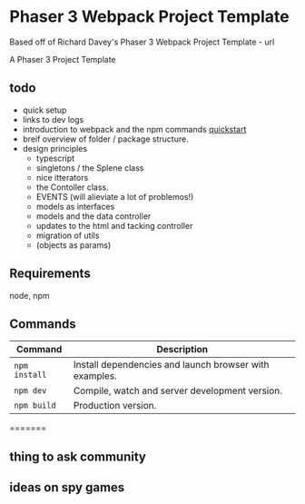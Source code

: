 # Phaser 3 Webpack Project Template

Based off of Richard Davey's Phaser 3 Webpack Project Template - url

A Phaser 3 Project Template

## todo

- quick setup
- links to dev logs
- introduction to webpack and the npm commands [quickstart](https://medium.com/javascript-training/beginner-s-guide-to-webpack-b1f1a3638460)
- breif overview of folder / package structure.
- design principles
  - typescript
  - singletons / the Splene class
  - nice itterators
  - the Contoller class.
  - EVENTS (will alieviate a lot of problemos!)
  - models as interfaces
  - models and the data controller
  - updates to the html and tacking controller
  - migration of utils
  - (objects as params)

## Requirements

node, npm

## Commands

| Command | Description |
|---------|-------------|
| `npm install` | Install dependencies and launch browser with examples.|
| `npm dev` | Compile, watch and server development version. |
| `npm build` | Production version. |
=======

## thing to ask community


## ideas on spy games

